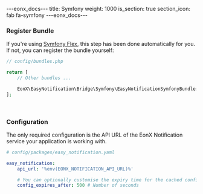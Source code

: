 ---eonx_docs---
title: Symfony
weight: 1000
is_section: true
section_icon: fab fa-symfony
---eonx_docs---

### Register Bundle

If you're using [Symfony Flex][1], this step has been done automatically for you. If not, you can register the bundle
yourself:

```php
// config/bundles.php

return [
    // Other bundles ...

    EonX\EasyNotification\Bridge\Symfony\EasyNotificationSymfonyBundle::class => ['all' => true],
];
```

<br>

### Configuration

The only required configuration is the API URL of the EonX Notification service your application is working with.

```yaml
# config/packages/easy_notification.yaml

easy_notification:
    api_url: '%env(EONX_NOTIFICATION_API_URL)%'

    # You can optionally customise the expiry time for the cached config here.
    config_expires_after: 500 # Number of seconds
```

[1]: https://flex.symfony.com/
